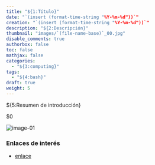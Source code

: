 ```yaml
---
title: "${1:Título}"
date: "`(insert (format-time-string "%Y-%m-%d"))`"
creation: "`(insert (format-time-string "%Y-%m-%d"))`"
description: "${2:Descripción}"
thumbnail: "images/`(file-name-base)`_00.jpg"
disable_comments: true
authorbox: false
toc: false
mathjax: false
categories:
  - "${3:computing}"
tags:
  - "${4:bash}"
draft: true
weight: 5
---
```

${5:Resumen de introducción}
<!--more-->
$0

![image-01]

### Enlaces de interés
- [enlace](www.sherblog.pro)

[link]: https://www.google.es

[image-01]: /images/`(file-name-base)`_01.jpg



